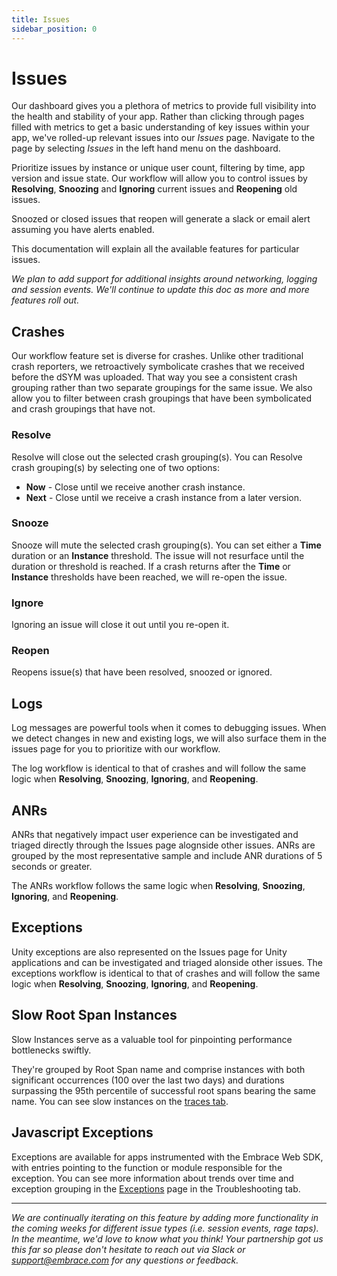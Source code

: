 ```yaml
---
title: Issues
sidebar_position: 0
---
```


# Issues

Our dashboard gives you a plethora of metrics to provide full visibility into the health and stability of your app. Rather than clicking through pages filled with metrics to get a basic understanding of key issues within your app, we've rolled-up relevant issues into our *Issues* page. Navigate to the page by selecting *Issues* in the left hand menu on the dashboard.

Prioritize issues by instance or unique user count, filtering by time, app version and issue state. Our workflow will allow you to control issues by **Resolving**, **Snoozing** and **Ignoring** current issues and **Reopening** old issues.

Snoozed or closed issues that reopen will generate a slack or email alert assuming you have alerts enabled.

This documentation will explain all the available features for particular issues.

*We plan to add support for additional insights around networking, logging and session events. We'll continue to update this doc as more and more features roll out.*

## Crashes

Our workflow feature set is diverse for crashes. Unlike other traditional crash reporters, we retroactively symbolicate crashes that we received before the dSYM was uploaded. That way you see a consistent crash grouping rather than two separate groupings for the same issue. We also allow you to filter between crash groupings that have been symbolicated and crash groupings that have not.

### **Resolve**

Resolve will close out the selected crash grouping(s). You can Resolve crash grouping(s) by selecting one of two options:  
- **Now** - Close until we receive another crash instance.
- **Next** - Close until we receive a crash instance from a later version.

### **Snooze**

Snooze will mute the selected crash grouping(s). You can set either a **Time** duration or an **Instance** threshold. The issue will not resurface until the duration or threshold is reached. If a crash returns after the **Time** or **Instance** thresholds have been reached, we will re-open the issue.

### **Ignore**  

Ignoring an issue will close it out until you re-open it.

### **Reopen**  

Reopens issue(s) that have been resolved, snoozed or ignored.

## Logs

Log messages are powerful tools when it comes to debugging issues. When we detect changes in new and existing logs, we will also surface them in the issues page for you to prioritize with our workflow.  

The log workflow is identical to that of crashes and will follow the same logic when **Resolving**, **Snoozing**, **Ignoring**, and **Reopening**.  

## ANRs

ANRs that negatively impact user experience can be investigated and triaged directly through the Issues page alognside other issues. ANRs are grouped by the most representative sample and include ANR durations of 5 seconds or greater.

The ANRs workflow follows the same logic when **Resolving**, **Snoozing**, **Ignoring**, and **Reopening**.  

## Exceptions

Unity exceptions are also represented on the Issues page for Unity applications and can be investigated and triaged alonside other issues. The exceptions workflow is identical to that of crashes and will follow the same logic when **Resolving**, **Snoozing**, **Ignoring**, and **Reopening**.  

## Slow Root Span Instances

Slow Instances serve as a valuable tool for pinpointing performance bottlenecks swiftly.  

They're grouped by Root Span name and comprise instances with both significant occurrences (100 over the last two days)
and durations surpassing the 95th percentile of successful root spans bearing the same name.
You can see slow instances on the [traces tab](/product/traces/traces-ui/#slow-root-spans).

## Javascript Exceptions

Exceptions are available for apps instrumented with the Embrace Web SDK, with entries pointing to the function or module responsible for the exception. You can see more information about trends over time and exception grouping in the [Exceptions](/product/troubleshooting/js-exceptions.md) page in the Troubleshooting tab.

---

*We are continually iterating on this feature by adding more functionality in the coming weeks for different issue types (i.e. session events, rage taps). In the meantime, we'd love to know what you think! Your partnership got us this far so please don't hesitate to reach out via Slack or [support@embrace.com](mailto:support@embrace.com) for any questions or feedback.*
